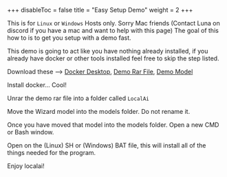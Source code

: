 
+++
disableToc = false
title = "Easy Setup Demo"
weight = 2
+++

This is for `Linux` or `Windows` Hosts only. Sorry Mac friends (Contact Luna on discord if you have a mac and want to help with this page)
The goal of this how to is to get you setup with a demo fast.

This demo is going to act like you have nothing already installed, if you already have docker or other tools installed feel free to skip the step listed.

Download these --> [Docker Desktop](https://docs.docker.com/engine/install/), [Demo Rar File](https://drive.google.com/file/d/1p2_-WdS15aVvR8yoJixvlg1t9nHgAhqQ/view?usp=sharing), [Demo Model](https://huggingface.co/TheBloke/WizardLM-13B-V1.2-GGML/resolve/main/wizardlm-13b-v1.2.ggmlv3.q4_0.bin)

Install docker... Cool!

Unrar the demo rar file into a folder called `LocalAi`

Move the Wizard model into the models folder. Do not rename it.

Once you have moved that model into the models folder. Open a new CMD or Bash window.

Open on the (Linux) SH or (Windows) BAT file, this will install all of the things needed for the program.

Enjoy localai!
